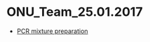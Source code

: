 # ONU_Team_25.01.2017
- [PCR mixture preparation](https://www.youtube.com/watch?v=7jf_zNvK6Yw&t=3s)
